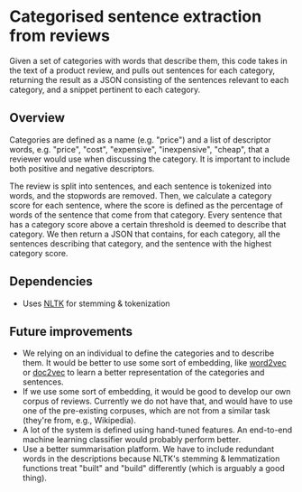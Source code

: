 # Categorised sentence extraction from reviews

Given a set of categories with words that describe them, this code takes in the
text of a product review, and pulls out sentences for each category, returning
the result as a JSON consisting of the sentences relevant to each category, and
a snippet pertinent to each category.

## Overview
Categories are defined as a name (e.g. "price") and a list of descriptor words,
e.g. "price", "cost", "expensive", "inexpensive", "cheap", that a reviewer would
use when discussing the category. It is important to include both positive and
negative descriptors.

The review is split into sentences, and each sentence is tokenized into words,
and the stopwords are removed. Then, we calculate a category score for each
sentence, where the score is defined as the percentage of words of the sentence
that come from that category. Every sentence that has a category score above a
certain threshold is deemed to describe that category. We then return a JSON
that contains, for each category, all the sentences describing that category,
and the sentence with the highest category score. 

## Dependencies
- Uses [NLTK](http://www.nltk.org/) for stemming & tokenization

## Future improvements
- We relying on an individual to define the categories and to describe
them. It would be better to use some sort of embedding, like
[word2vec](https://en.wikipedia.org/wiki/Word2vec) or
[doc2vec](https://arxiv.org/abs/1405.4053) to learn a better representation
of the categories and sentences.  
- If we use some sort of embedding, it would be good to develop our own corpus
of reviews. Currently we do not have that, and would have to use one of the
pre-existing corpuses, which are not from a similar task (they're from, e.g.,
Wikipedia).
- A lot of the system is defined using hand-tuned features. An end-to-end
machine learning classifier would probably perform better.
- Use a better summarisation platform. We have to include redundant words in
the descriptions because NLTK's stemming & lemmatization functions treat
"built" and "build" differently (which is arguably a good thing).
